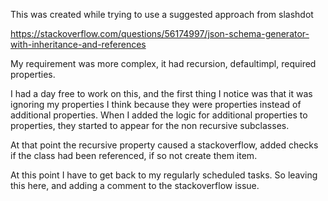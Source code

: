 This was created while trying to use a suggested approach from slashdot

https://stackoverflow.com/questions/56174997/json-schema-generator-with-inheritance-and-references

My requirement was more complex, it had recursion, defaultimpl, required properties.  

I had a day free to work on this, and the first thing I notice was that it was ignoring my properties I think because they were properties instead of additional properties.  When I added the logic for additional properties to properties, they started to appear for the non recursive subclasses.

At that point the recursive property caused a stackoverflow, added checks if the class had been referenced, if so not create them item.

At this point I have to get back to my regularly scheduled tasks.  So leaving this here, and adding a comment to the stackoverflow issue.